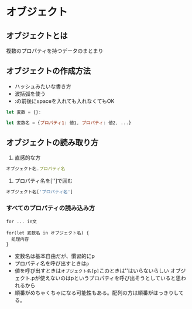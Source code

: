 # オブジェクト

## オブジェクトとは
複数のプロパティを持つデータのまとまり

## オブジェクトの作成方法

- ハッシュみたいな書き方
- 波括弧を使う
- :の前後にspaceを入れても入れなくてもOK

```js
let 変数 = {}:
```

```js
let 変数名 = {プロパティ1: 値1, プロパティ: 値2, ...}
```

## オブジェクトの読み取り方

1. 直感的な方
```js
オブジェクト名.プロパティ名
```

1. プロパティ名を['']で囲む
```js
オブジェクト名['プロパティ名']
```

### すべてのプロパティの読み込み方

`for ... in文`

```
for(let 変数名 in オブジェクト名) {
  処理内容
}
```

- 変数名は基本自由だが、慣習的にp
- プロパティ名を呼び出すときは`p`
- 値を呼び出すときは`オブジェクト名[p]`このときは''はいらないらしい  オブジェクト.pが使えないのはpというプロパティを呼び出そうとしていると思われるから
- 順番がめちゃくちゃになる可能性もある。配列の方は順番がはっきりしてる。